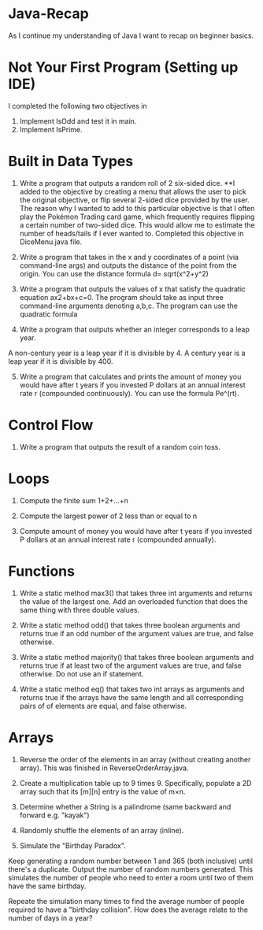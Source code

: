 # Java-Recap
As I continue my understanding of Java I want to recap on beginner basics. 


# Not Your First Program (Setting up IDE)
I completed the following two objectives in 
1. Implement IsOdd and test it in main.
2. Implement IsPrime.
   


# Built in Data Types
1. Write a program that outputs a random roll of 2 six-sided dice.
   **I added to the objective by creating a menu that allows the user to pick the original objective, or flip several 2-sided dice provided by the user. The reason why I wanted to add to this particular objective is that I often play the Pokémon Trading card game, which frequently requires flipping a certain number of two-sided dice. This would allow me to estimate the number of heads/tails if I ever wanted to.
   Completed this objective in DiceMenu.java file.

3. Write a program that takes in the x and y coordinates of a point (via command-line args) and outputs the distance of the point from the origin.
You can use the distance formula d= sqrt(x^2+y^2)

4. Write a program that outputs the values of x that satisfy the quadratic equation ax2+bx+c=0.
The program should take as input three command-line arguments denoting a,b,c. 
The program can use the quadratic formula 

5. Write a program that outputs whether an integer corresponds to a leap year.

  A non-century year is a leap year if it is divisible by 4. A century year is a leap year if it is divisible by 400.

5. Write a program that calculates and prints the amount of money you would have after t years if you invested P dollars at an annual interest rate r (compounded continuously).
   You can use the formula Pe^(rt).


# Control Flow
1. Write a program that outputs the result of a random coin toss.


# Loops

1. Compute the finite sum 1+2+...+n
  
3. Compute the largest power of 2 less than or equal to n
   
5. Compute amount of money you would have after t years if you invested P dollars at an annual interest rate r (compounded annually).


# Functions
1. Write a static method max3() that takes three int arguments and returns the value of the largest one. Add an overloaded function that does the same thing with three double values.

2. Write a static method odd() that takes three boolean arguments and returns true if an odd number of the argument values are true, and false otherwise.

3. Write a static method majority() that takes three boolean arguments and returns true if at least two of the argument values are true, and false otherwise. Do not use an if statement.

4. Write a static method eq() that takes two int arrays as arguments and returns true if the arrays have the same length and all corresponding pairs of of elements are equal, and false otherwise.


# Arrays
1. Reverse the order of the elements in an array (without creating another array).
   This was finished in ReverseOrderArray.java.

2. Create a multiplication table up to 9 times 9. Specifically, populate a 2D array such that its [m][n] entry is the value of m×n.

3. Determine whether a String is a palindrome (same backward and forward e.g. "kayak")

4. Randomly shuffle the elements of an array (inline).

5. Simulate the "Birthday Paradox".

  Keep generating a random number between 1 and 365 (both inclusive) until there's a duplicate. Output the number of random numbers generated. This simulates the number of people who need to enter a room until two of them have the same birthday.

  Repeate the simulation many times to find the average number of people required to have a "birthday collision". How does the average relate to the number of days in a year?
